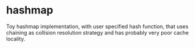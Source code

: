 # hashmap

Toy hashmap implementation, with user specified hash function, that uses
chaining as collision resolution strategy and has probably very poor cache
locality.
